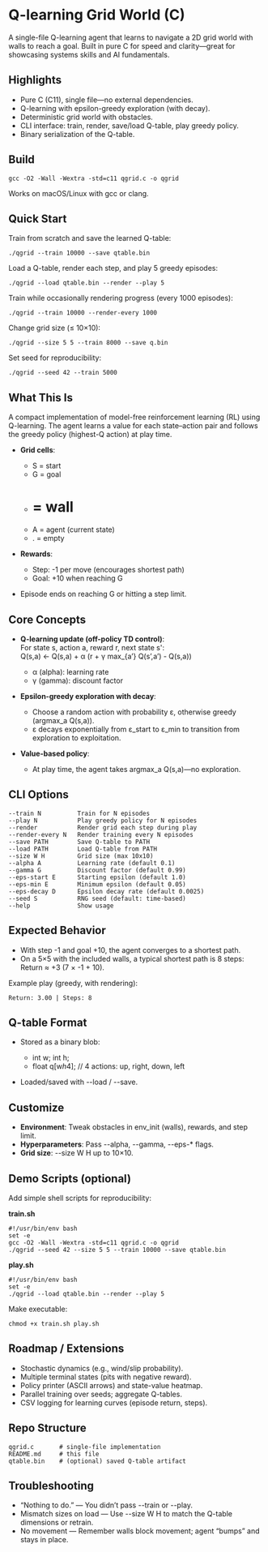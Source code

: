 # Q-learning Grid World (C)

A single-file Q-learning agent that learns to navigate a 2D grid world with walls to reach a goal. Built in pure C for speed and clarity—great for showcasing systems skills and AI fundamentals.

## Highlights

- Pure C (C11), single file—no external dependencies.
- Q-learning with epsilon-greedy exploration (with decay).
- Deterministic grid world with obstacles.
- CLI interface: train, render, save/load Q-table, play greedy policy.
- Binary serialization of the Q-table.

## Build

```
gcc -O2 -Wall -Wextra -std=c11 qgrid.c -o qgrid
```

Works on macOS/Linux with gcc or clang.

## Quick Start

Train from scratch and save the learned Q-table:

```
./qgrid --train 10000 --save qtable.bin
```

Load a Q-table, render each step, and play 5 greedy episodes:

```
./qgrid --load qtable.bin --render --play 5
```

Train while occasionally rendering progress (every 1000 episodes):

```
./qgrid --train 10000 --render-every 1000
```

Change grid size (≤ 10×10):

```
./qgrid --size 5 5 --train 8000 --save q.bin
```

Set seed for reproducibility:

```
./qgrid --seed 42 --train 5000
```

## What This Is

A compact implementation of model-free reinforcement learning (RL) using Q-learning. The agent learns a value for each state–action pair and follows the greedy policy (highest-Q action) at play time.

- **Grid cells**:
  - S = start
  - G = goal
  - # = wall
  - A = agent (current state)
  - . = empty

- **Rewards**:
  - Step: -1 per move (encourages shortest path)
  - Goal: +10 when reaching G

- Episode ends on reaching G or hitting a step limit.

## Core Concepts

- **Q-learning update (off-policy TD control)**:  
  For state s, action a, reward r, next state s':  
  Q(s,a) ← Q(s,a) + α (r + γ max_{a’} Q(s’,a’) - Q(s,a))  
  - α (alpha): learning rate  
  - γ (gamma): discount factor

- **Epsilon-greedy exploration with decay**:  
  - Choose a random action with probability ε, otherwise greedy (argmax_a Q(s,a)).  
  - ε decays exponentially from ε_start to ε_min to transition from exploration to exploitation.

- **Value-based policy**:  
  - At play time, the agent takes argmax_a Q(s,a)—no exploration.

## CLI Options

```
--train N          Train for N episodes
--play N           Play greedy policy for N episodes
--render           Render grid each step during play
--render-every N   Render training every N episodes
--save PATH        Save Q-table to PATH
--load PATH        Load Q-table from PATH
--size W H         Grid size (max 10x10)
--alpha A          Learning rate (default 0.1)
--gamma G          Discount factor (default 0.99)
--eps-start E      Starting epsilon (default 1.0)
--eps-min E        Minimum epsilon (default 0.05)
--eps-decay D      Epsilon decay rate (default 0.0025)
--seed S           RNG seed (default: time-based)
--help             Show usage
```

## Expected Behavior

- With step -1 and goal +10, the agent converges to a shortest path.
- On a 5×5 with the included walls, a typical shortest path is 8 steps: Return ≈ +3 (7 × -1 + 10).

Example play (greedy, with rendering):

```
Return: 3.00 | Steps: 8
```

## Q-table Format

- Stored as a binary blob:  
  - int w; int h;  
  - float q[w*h*4];  // 4 actions: up, right, down, left

- Loaded/saved with --load / --save.

## Customize

- **Environment**: Tweak obstacles in env_init (walls), rewards, and step limit.
- **Hyperparameters**: Pass --alpha, --gamma, --eps-* flags.
- **Grid size**: --size W H up to 10×10.

## Demo Scripts (optional)

Add simple shell scripts for reproducibility:

**train.sh**
```
#!/usr/bin/env bash
set -e
gcc -O2 -Wall -Wextra -std=c11 qgrid.c -o qgrid
./qgrid --seed 42 --size 5 5 --train 10000 --save qtable.bin
```

**play.sh**
```
#!/usr/bin/env bash
set -e
./qgrid --load qtable.bin --render --play 5
```

Make executable:

```
chmod +x train.sh play.sh
```

## Roadmap / Extensions

- Stochastic dynamics (e.g., wind/slip probability).
- Multiple terminal states (pits with negative reward).
- Policy printer (ASCII arrows) and state-value heatmap.
- Parallel training over seeds; aggregate Q-tables.
- CSV logging for learning curves (episode return, steps).

## Repo Structure

```
qgrid.c       # single-file implementation
README.md     # this file
qtable.bin    # (optional) saved Q-table artifact
```

## Troubleshooting

- “Nothing to do.” — You didn’t pass --train or --play.
- Mismatch sizes on load — Use --size W H to match the Q-table dimensions or retrain.
- No movement — Remember walls block movement; agent “bumps” and stays in place.
